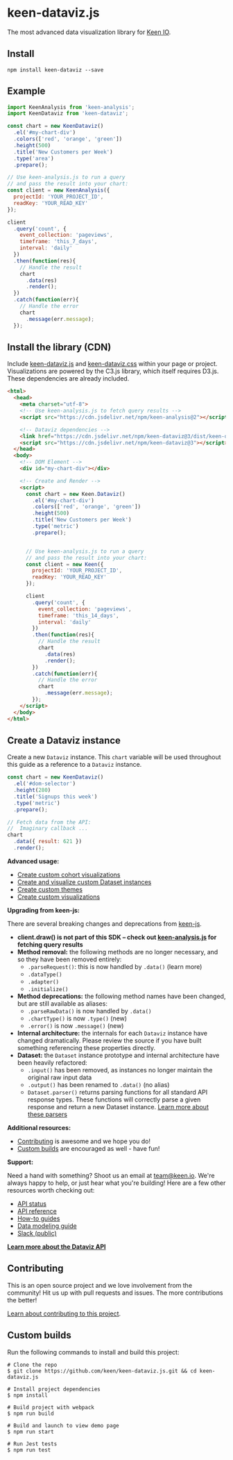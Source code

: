 # keen-dataviz.js

The most advanced data visualization library for [Keen IO](https://keen.io).


## Install

```ssh
npm install keen-dataviz --save
```

## Example

```javascript
import KeenAnalysis from 'keen-analysis';
import KeenDataviz from 'keen-dataviz';

const chart = new KeenDataviz()
  .el('#my-chart-div')
  .colors(['red', 'orange', 'green'])
  .height(500)
  .title('New Customers per Week')
  .type('area')
  .prepare();

// Use keen-analysis.js to run a query
// and pass the result into your chart:
const client = new KeenAnalysis({
  projectId: 'YOUR_PROJECT_ID',
  readKey: 'YOUR_READ_KEY'
});

client
  .query('count', {
    event_collection: 'pageviews',
    timeframe: 'this_7_days',
    interval: 'daily'
  })
  .then(function(res){
    // Handle the result
    chart
      .data(res)
      .render();
  })
  .catch(function(err){
    // Handle the error
    chart
      .message(err.message);
  });
```

## Install the library (CDN)

Include [keen-dataviz.js](dist/keen-dataviz.js) and [keen-dataviz.css](dist/keen-dataviz.css) within your page or project. Visualizations are powered by the C3.js library, which itself requires D3.js. These dependencies are already included.

```html
<html>
  <head>
    <meta charset="utf-8">
    <!-- Use keen-analysis.js to fetch query results -->
    <script src="https://cdn.jsdelivr.net/npm/keen-analysis@2"></script>

    <!-- Dataviz dependencies -->
    <link href="https://cdn.jsdelivr.net/npm/keen-dataviz@3/dist/keen-dataviz.min.css" rel="stylesheet" />
    <script src="https://cdn.jsdelivr.net/npm/keen-dataviz@3"></script>
  </head>
  <body>
    <!-- DOM Element -->
    <div id="my-chart-div"></div>

    <!-- Create and Render -->
    <script>
      const chart = new Keen.Dataviz()
        .el('#my-chart-div')
        .colors(['red', 'orange', 'green'])
        .height(500)
        .title('New Customers per Week')
        .type('metric')
        .prepare();


      // Use keen-analysis.js to run a query
      // and pass the result into your chart:
      const client = new Keen({
        projectId: 'YOUR_PROJECT_ID',
        readKey: 'YOUR_READ_KEY'
      });

      client
        .query('count', {
          event_collection: 'pageviews',
          timeframe: 'this_14_days',
          interval: 'daily'
        })
        .then(function(res){
          // Handle the result
          chart
            .data(res)
            .render();
        })
        .catch(function(err){
          // Handle the error
          chart
            .message(err.message);
        });
    </script>
  </body>
</html>
```

## Create a Dataviz instance

Create a new `Dataviz` instance. This `chart` variable will be used throughout this guide as a reference to a `Dataviz` instance.

```javascript
const chart = new KeenDataviz()
  .el('#dom-selector')
  .height(280)
  .title('Signups this week')
  .type('metric')
  .prepare();

// Fetch data from the API:
//  Imaginary callback ...
chart
  .data({ result: 621 })
  .render();
```

**Advanced usage:**

* [Create custom cohort visualizations](https://github.com/keen/cohorts)
* [Create and visualize custom Dataset instances](./docs/dataset/parsers.md#data-parsers)
* [Create custom themes](./docs/themes.md#custom-themes)
* [Create custom visualizations](./docs/types-and-libraries.md#custom-types-and-libraries)

<a name="upgrading-from-keen-js"></a>
**Upgrading from keen-js:**

There are several breaking changes and deprecations from [keen-js](https://github.com/keen/keen-js).

* **client.draw() is not part of this SDK – check out [keen-analysis.js](https://github.com/keen/keen-analysis.js) for fetching query results**
* **Method removal:** the following methods are no longer necessary, and so they have been removed entirely:
    * `.parseRequest()`: this is now handled by `.data()` (learn more)
    * `.dataType()`
    * `.adapter()`
    * `.initialize()`
* **Method deprecations:** the following method names have been changed, but are still available as aliases:
    * `.parseRawData()` is now handled by `.data()`
    * `.chartType()` is now `.type()` (new)
    * `.error()` is now `.message()` (new)
* **Internal architecture:** the internals for each `Dataviz` instance have changed dramatically. Please review the source if you have built something referencing these properties directly.
* **Dataset:** the `Dataset` instance prototype and internal architecture have been heavily refactored:
    * `.input()` has been removed, as instances no longer maintain the original raw input data
    * `.output()` has been renamed to `.data()` (no alias)
    * `Dataset.parser()` returns parsing functions for all standard API response types. These functions will correctly parse a given response and return a new Dataset instance. [Learn more about these parsers](./docs/dataset/parsers.md#data-parsers)

<a name="additional-resources"></a>
**Additional resources:**

* [Contributing](#contributing) is awesome and we hope you do!
* [Custom builds](#custom-builds) are encouraged as well - have fun!

<a name="support"></a>
**Support:**

Need a hand with something? Shoot us an email at [team@keen.io](mailto:team@keen.io). We're always happy to help, or just hear what you're building! Here are a few other resources worth checking out:

* [API status](http://status.keen.io/)
* [API reference](https://keen.io/docs/api)
* [How-to guides](https://keen.io/guides)
* [Data modeling guide](https://keen.io/guides/data-modeling-guide/)
* [Slack (public)](http://slack.keen.io/)

**[Learn more about the Dataviz API](./docs/)**


## Contributing

This is an open source project and we love involvement from the community! Hit us up with pull requests and issues. The more contributions the better!

[Learn about contributing to this project](./CONTRIBUTING.md).


## Custom builds

Run the following commands to install and build this project:

```ssh
# Clone the repo
$ git clone https://github.com/keen/keen-dataviz.js.git && cd keen-dataviz.js

# Install project dependencies
$ npm install

# Build project with webpack
$ npm run build

# Build and launch to view demo page
$ npm run start

# Run Jest tests
$ npm run test
```
